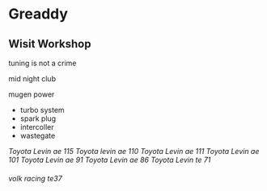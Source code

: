 # Greaddy

## Wisit Workshop 
tuning is not a crime

mid night club 

mugen power 

* turbo system 
* spark plug
* intercoller 
* wastegate

_Toyota Levin ae 115_
_Toyota levin ae 110_
_Toyota Levin ae 111_
_Toyota Levin ae 101_
_Toyota Levin ae 91_
_Toyota Levin ae 86_
_Toyota Levin te 71_
###### volk racing te37